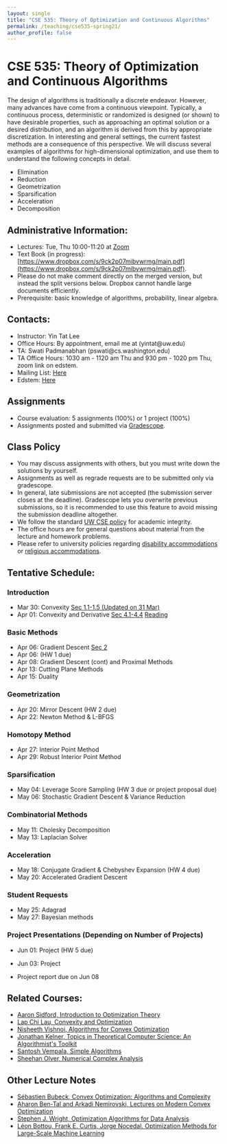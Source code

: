 ```yaml
---
layout: single
title: "CSE 535: Theory of Optimization and Continuous Algorithms"
permalink: /teaching/cse535-spring21/
author_profile: false
---
```


# CSE 535: Theory of Optimization and Continuous Algorithms

The design of algorithms is traditionally a discrete endeavor. However, many advances have come from a continuous viewpoint. Typically, a continuous process, deterministic or randomized is designed (or shown) to have desirable properties, such as approaching an optimal solution or a desired distribution, and an algorithm is derived from this by appropriate discretization. In interesting and general settings, the current fastest methods are a consequence of this perspective. We will discuss several examples of algorithms for high-dimensional optimization, and use them to understand the following concepts in detail.
+ Elimination
+ Reduction
+ Geometrization
+ Sparsification
+ Acceleration
+ Decomposition

## Administrative Information:
+ Lectures: Tue, Thu 10:00-11:20 at	[Zoom](https://washington.zoom.us/j/95120229931)
+ Text Book (in progress): [https://www.dropbox.com/s/9ck2p07mibvwrmg/main.pdf](https://www.dropbox.com/s/9ck2p07mibvwrmg/main.pdf).
+ Please do not make comment directly on the merged version, but instead the split versions below. Dropbox cannot handle large documents efficiently.
+ Prerequisite: basic knowledge of algorithms, probability, linear algebra.

## Contacts:
+ Instructor: Yin Tat Lee
+ Office Hours: By appointment, email me at (yintat@<span style="display: none;">ignoreme-</span>uw.edu) 
+ TA: Swati Padmanabhan (pswati@<span style="display: none;">ignoreme-</span>cs.washington.edu)
+ TA Office Hours: 1030 am - 1120 am Thu and 930 pm - 1020 pm Thu, zoom link on edstem.
+ Mailing List: [Here](https://mailman.u.washington.edu/mailman/listinfo/cse535a_sp21)
+ Edstem: [Here](https://edstem.org/us/courses/4940)

## Assignments
+ Course evaluation: 5 assignments (100%) or 1 project (100%)
+ Assignments posted and submitted via [Gradescope](https://www.gradescope.com/courses/259020).

## Class Policy
+ You may discuss assignments with others, but you must write down the solutions by yourself.
+ Assignments as well as regrade requests are to be submitted only via gradescope.
+ In general, late submissions are not accepted (the submission server closes at the deadline). Gradescope lets you overwrite previous submissions, so it is recommended to use this feature to avoid missing the submission deadline altogether.
+ We follow the standard [UW CSE policy](https://www.cs.washington.edu/academics/misconduct) for academic integrity.
+ The office hours are for general questions about material from the lecture and homework problems.
+ Please refer to university policies regarding [disability accommodations](http://depts.washington.edu/uwdrs/current-students/accommodations/) or [religious accommodations](https://registrar.washington.edu/staffandfaculty/religious-accommodations-policy/).


## Tentative Schedule:

### Introduction
+ Mar 30: Convexity [Sec 1.1-1.5 (Updated on 31 Mar)](https://www.dropbox.com/s/jp6kftjej0tukrz/lecture%201.pdf)
+ Apr 01: Convexity and Derivative [Sec 4.1-4.4](https://www.dropbox.com/s/o9wn9d6gok0hi95/lecture%202.pdf) [Reading](https://www.dropbox.com/s/wha9wrfs59hco80/reading%202.pdf?dl=0)

### Basic Methods
+ Apr 06: Gradient Descent [Sec 2](https://www.dropbox.com/s/cx6husyj2nbfq2e/lecture%203.pdf?dl=0) 
+ Apr 06: (HW 1 due)
+ Apr 08: Gradient Descent (cont) and Proximal Methods
+ Apr 13: Cutting Plane Methods
+ Apr 15: Duality

### Geometrization
+ Apr 20: Mirror Descent (HW 2 due)
+ Apr 22: Newton Method & L-BFGS

### Homotopy Method
+ Apr 27: Interior Point Method
+ Apr 29: Robust Interior Point Method

### Sparsification
+ May 04: Leverage Score Sampling (HW 3 due or project proposal due)
+ May 06: Stochastic Gradient Descent & Variance Reduction

### Combinatorial Methods
+ May 11: Cholesky Decomposition
+ May 13: Laplacian Solver

### Acceleration
+ May 18: Conjugate Gradient & Chebyshev Expansion (HW 4 due)
+ May 20: Accelerated Gradient Descent

### Student Requests
+ May 25: Adagrad
+ May 27: Bayesian methods

### Project Presentations (Depending on Number of Projects)
+ Jun 01: Project (HW 5 due)
+ Jun 03: Project


+ Project report due on Jun 08



## Related Courses:
+ [Aaron Sidford, Introduction to Optimization Theory](https://web.stanford.edu/~sidford/courses/20fa_opt_theory/fa20_opt_theory.html)
+ [Lap Chi Lau, Convexity and Optimization](https://cs.uwaterloo.ca/~lapchi/cs798/index.html)
+ [Nisheeth Vishnoi, Algorithms for Convex Optimization](https://nisheethvishnoi.wordpress.com/convex-optimization/)
+ [Jonathan Kelner, Topics in Theoretical Computer Science: An Algorithmist's Toolkit](http://stellar.mit.edu/S/course/18/sp14/18.409/index.html)
+ [Santosh Vempala, Simple Algorithms](https://algorithms2017.wordpress.com/lectures/)
+ [Sheehan Olver, Numerical Complex Analysis](http://www.maths.usyd.edu.au/u/olver/teaching/NCA/)

## Other Lecture Notes
+ [Sébastien Bubeck, Convex Optimization: Algorithms and Complexity](https://arxiv.org/abs/1405.4980)
+ [Aharon Ben-Tal and Arkadi Nemirovski, Lectures on Modern Convex Optimization](https://www2.isye.gatech.edu/~nemirovs/Lect_ModConvOpt.pdf)
+ [Stephen J. Wright, Optimization Algorithms for Data Analysis](http://www.optimization-online.org/DB_FILE/2016/12/5748.pdf)
+ [Léon Bottou, Frank E. Curtis, Jorge Nocedal. Optimization Methods for Large-Scale Machine Learning](https://arxiv.org/abs/1606.04838)

